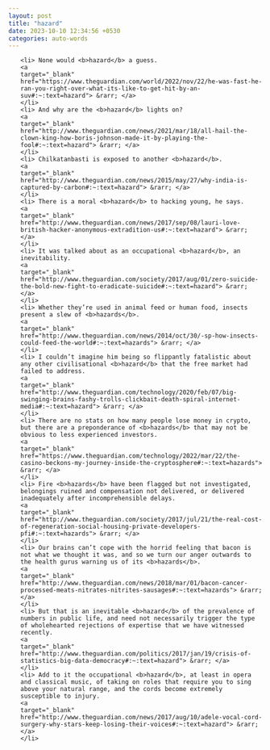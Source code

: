 ```yaml
---
layout: post
title: "hazard"
date: 2023-10-10 12:34:56 +0530
categories: auto-words
---
```

<ol>

    <li> None would <b>hazard</b> a guess.
    <a 
    target="_blank" 
    href="https://www.theguardian.com/world/2022/nov/22/he-was-fast-he-ran-you-right-over-what-its-like-to-get-hit-by-an-suv#:~:text=hazard"> &rarr; </a>
    </li>
    <li> And why are the <b>hazard</b> lights on?
    <a 
    target="_blank" 
    href="http://www.theguardian.com/news/2021/mar/18/all-hail-the-clown-king-how-boris-johnson-made-it-by-playing-the-fool#:~:text=hazard"> &rarr; </a>
    </li>
    <li> Chilkatanbasti is exposed to another <b>hazard</b>.
    <a 
    target="_blank" 
    href="http://www.theguardian.com/news/2015/may/27/why-india-is-captured-by-carbon#:~:text=hazard"> &rarr; </a>
    </li>
    <li> There is a moral <b>hazard</b> to hacking young, he says.
    <a 
    target="_blank" 
    href="http://www.theguardian.com/news/2017/sep/08/lauri-love-british-hacker-anonymous-extradition-us#:~:text=hazard"> &rarr; </a>
    </li>
    <li> It was talked about as an occupational <b>hazard</b>, an inevitability.
    <a 
    target="_blank" 
    href="http://www.theguardian.com/society/2017/aug/01/zero-suicide-the-bold-new-fight-to-eradicate-suicide#:~:text=hazard"> &rarr; </a>
    </li>
    <li> Whether they’re used in animal feed or human food, insects present a slew of <b>hazards</b>.
    <a 
    target="_blank" 
    href="http://www.theguardian.com/news/2014/oct/30/-sp-how-insects-could-feed-the-world#:~:text=hazards"> &rarr; </a>
    </li>
    <li> I couldn’t imagine him being so flippantly fatalistic about any other civilisational <b>hazard</b> that the free market had failed to address.
    <a 
    target="_blank" 
    href="http://www.theguardian.com/technology/2020/feb/07/big-swinging-brains-fashy-trolls-clickbait-death-spiral-internet-media#:~:text=hazard"> &rarr; </a>
    </li>
    <li> There are no stats on how many people lose money in crypto, but there are a preponderance of <b>hazards</b> that may not be obvious to less experienced investors.
    <a 
    target="_blank" 
    href="https://www.theguardian.com/technology/2022/mar/22/the-casino-beckons-my-journey-inside-the-cryptosphere#:~:text=hazards"> &rarr; </a>
    </li>
    <li> Fire <b>hazards</b> have been flagged but not investigated, belongings ruined and compensation not delivered, or delivered inadequately after incomprehensible delays.
    <a 
    target="_blank" 
    href="http://www.theguardian.com/society/2017/jul/21/the-real-cost-of-regeneration-social-housing-private-developers-pfi#:~:text=hazards"> &rarr; </a>
    </li>
    <li> Our brains can’t cope with the horrid feeling that bacon is not what we thought it was, and so we turn our anger outwards to the health gurus warning us of its <b>hazards</b>.
    <a 
    target="_blank" 
    href="http://www.theguardian.com/news/2018/mar/01/bacon-cancer-processed-meats-nitrates-nitrites-sausages#:~:text=hazards"> &rarr; </a>
    </li>
    <li> But that is an inevitable <b>hazard</b> of the prevalence of numbers in public life, and need not necessarily trigger the type of wholehearted rejections of expertise that we have witnessed recently.
    <a 
    target="_blank" 
    href="http://www.theguardian.com/politics/2017/jan/19/crisis-of-statistics-big-data-democracy#:~:text=hazard"> &rarr; </a>
    </li>
    <li> Add to it the occupational <b>hazard</b>, at least in opera and classical music, of taking on roles that require you to sing above your natural range, and the cords become extremely susceptible to injury.
    <a 
    target="_blank" 
    href="http://www.theguardian.com/news/2017/aug/10/adele-vocal-cord-surgery-why-stars-keep-losing-their-voices#:~:text=hazard"> &rarr; </a>
    </li>